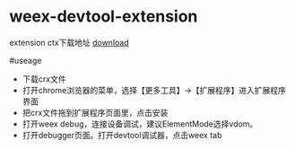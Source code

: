 # weex-devtool-extension

extension ctx下载地址 [download](https://github.com/weexteam/weex-devtool-extension/releases/download/0.0.1-alpha/shell.crx)

#useage
* 下载crx文件
* 打开chrome浏览器的菜单，选择【更多工具】->【扩展程序】进入扩展程序界面
* 把crx文件拖到扩展程序页面里，点击安装
* 打开weex debug，连接设备调试，建议ElementMode选择vdom。
* 打开debugger页面。打开devtool调试器，点击weex tab
